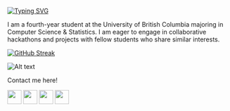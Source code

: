 [![Typing SVG](https://readme-typing-svg.demolab.com?font=Doto&weight=700&size=22&pause=1000&color=1BD0D7&width=435&lines=Hi!+My+name+is+Vivaan+Wadhwa)](https://git.io/typing-svg)

I am a fourth-year student at the University of British Columbia majoring in Computer Science & Statistics. I am eager to engage in collaborative hackathons and projects with fellow students who share similar interests.

[![GitHub Streak](https://github-readme-streak-stats.herokuapp.com/?user=DenverCoder1)](https://git.io/streak-stats)

![Alt text](https://spotify-recently-played-readme.vercel.app/api?user=vivzypitzy)

Contact me here!

<p align="left">
 <a href = "https://www.linkedin.com/in/vivaanwadhwa/" target="_blank" rel="noreferrer"><img src = "https://raw.githubusercontent.com/danielcranney/readme-generator/main/public/icons/socials/linkedin.svg" width="32" height="32"/></a>
 <a href="https://www.instagram.com/vivaanwadhwa/" target="_blank" rel="noreferrer"><img src="https://raw.githubusercontent.com/danielcranney/readme-generator/main/public/icons/socials/instagram.svg" width="32" height="32" /></a> 
 <a href="https://twitter.com/vivaan_wadhwa" target="_blank" rel="noreferrer"><img src="https://raw.githubusercontent.com/danielcranney/readme-generator/main/public/icons/socials/twitter.svg" width="32" height="32" /></a>
<a href = "mailto:vivaanw@student.ubc.ca" target="_blank" rel="noreferrer"><img src="https://user-images.githubusercontent.com/36915004/202095509-7550beba-960e-48e5-99fb-47256549f154.png" width="32" height="32"/></a>
</p>

<!---
VivaanWadhwa/VivaanWadhwa is a ✨ special ✨ repository because its `README.md` (this file) appears on your GitHub profile.
You can click the Preview link to take a look at your changes.
--->
